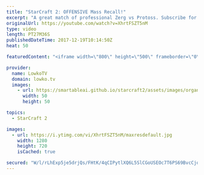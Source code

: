 ```yaml
---
title: "StarCraft 2: OFFENSIVE Mass Recall!"
excerpt: "A great match of professional Zerg vs Protoss. Subscribe for more videos: http://lowko.tv/youtube Another epic Zerg vs Protoss: https://goo.gl/qeUdf6  In this match of StarCraft 2 I cast a Zerg versus Protoss between Serral and ShoWTimE. Both players specialise in the late game. Because of this, they"
originalUrl: https://youtube.com/watch?v=XhrtFSZT5nM
type: video
length: PT27M36S
publishedDateTime: 2017-12-19T10:14:50Z
heat: 50

featuredContent: "<iframe width=\"800\" height=\"500\" frameborder=\"0\" src=\"https://www.youtube.com/embed/XhrtFSZT5nM\" allow=\"accelerometer; autoplay; encrypted-media; gyroscope; picture-in-picture\" allowfullscreen></iframe>"

provider:
  name: LowkoTV
  domain: lowko.tv
  images:
    - url: https://smartableai.github.io/starcraft2/assets/images/organizations/lowko.tv-50x50.jpg
      width: 50
      height: 50

topics:
  - StarCraft 2

images:
  - url: https://i.ytimg.com/vi/XhrtFSZT5nM/maxresdefault.jpg
    width: 1280
    height: 720
    isCached: true

secured: "W/l/rLhExp5je5drjQs/FHtK/4qCIPytlXQ6L5SlCGoUSEOc7T6PS69BvcCjqHxutJeaW79S+tv/gqVHTGq2dzFuCkKAgYv2+Y8qyy3sCLv+6/+/CnGGwzE0uYbzC6UQhEtPknhmxxpkhY+UdgZ6tsYmAvL6Vmn86FKZsdXhRYpVygkIomta0NZCPaiEwpIFNUFPKq0qjF+5XSADpGhmQK2u8FI0GxtfgeNzeO+uzDFiVG6IDRslZTwxTKn63Qh7DZmpl23Xj1WlMg6AhrJrebXolGToOmmWKkOO0hxOmrhiltCVmkTm0H5EASHu+FkdlhB42oE8JAogtzfvFZEmbv1SuGEfeb/TtT36fo0sZA8vZAMMsq6F89cHIJbRN7KHYhrmpmc/ooTIj7jBLdhXb5AycUyn4WZ8CSrqeF5xDDY=;E9285I7UZOZEz2EJ270RDA=="
---
```


